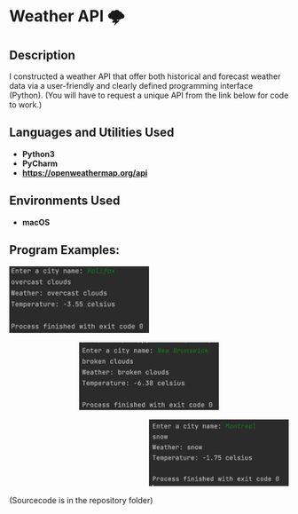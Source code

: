 <h1>Weather API 🌩
</h1>


<h2>Description</h2>
I constructed a weather API that offer both historical and forecast weather data via a user-friendly and clearly defined programming interface (Python).
(You will have to request a unique API from the link below for code to work.)
<h2>Languages and Utilities Used</h2>

- <b>Python3</b> 
- <b>PyCharm</b>
- <b>https://openweathermap.org/api</b>

<h2>Environments Used </h2>

- <b>macOS</b>

<h2>Program Examples:</h2>

<p align="left">
<img src="Halifax - Weather.png" height="50%" width="50%" /></p>
<p align= "center">
<img src="NB - Weather.png" height="50%" width="50%" /></p>
<p align= "right">
<img src="Montreal - Weather.png" height="50%" width="50%" /></p>

(Sourcecode is in the repository folder)
